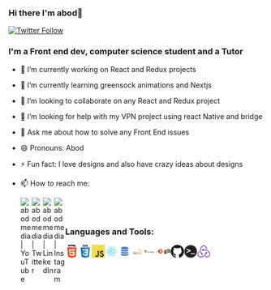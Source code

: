 ### Hi there I'm abod👋
[![Twitter Follow](https://img.shields.io/twitter/follow/Abodmicheal?color=1DA1F2&logo=twitter&style=for-the-badge)](https://twitter.com/intent/follow?original_referer=https%3A%2F%2Fgithub.com%2Fabod_media&screen_name=abod_media)

### I'm a Front end dev, computer science student and a Tutor

- 🔭 I’m currently working on React and Redux projects
- 🌱 I’m currently learning greensock animations and Nextjs
- 👯 I’m looking to collaborate on any React and Redux project
- 🤔 I’m looking for help with my VPN project using react Native and bridge 
- 💬 Ask me about how to solve any Front End issues 
- 😄 Pronouns: Abod 
- ⚡ Fun fact: I love designs and also have crazy ideas about designs 
- 📫 How to reach me:




    [<img align="left" alt="abodmedia | YouTube" width="22px" src="https://cdn.jsdelivr.net/npm/simple-icons@v3/icons/youtube.svg" />][youtube]
[<img align="left" alt="abodmedia | Twitter" width="22px" src="https://cdn.jsdelivr.net/npm/simple-icons@v3/icons/twitter.svg" />][twitter]
[<img align="left" alt="abodmedia | LinkedIn" width="22px" src="https://cdn.jsdelivr.net/npm/simple-icons@v3/icons/linkedin.svg" />][linkedin]
[<img align="left" alt="abodmedia | Instagram" width="22px" src="https://cdn.jsdelivr.net/npm/simple-icons@v3/icons/instagram.svg" />][instagram]
 <br /> 
<br />

### Languages and Tools:

<img align="left" alt="HTML5" width="26px" src="https://raw.githubusercontent.com/github/explore/80688e429a7d4ef2fca1e82350fe8e3517d3494d/topics/html/html.png" />
<img align="left" alt="CSS3" width="26px" src="https://raw.githubusercontent.com/github/explore/80688e429a7d4ef2fca1e82350fe8e3517d3494d/topics/css/css.png" />
<img align="left" alt="JavaScript" width="26px" src="https://raw.githubusercontent.com/github/explore/80688e429a7d4ef2fca1e82350fe8e3517d3494d/topics/javascript/javascript.png" />
<img align="left" alt="React" width="26px" src="https://raw.githubusercontent.com/github/explore/80688e429a7d4ef2fca1e82350fe8e3517d3494d/topics/react/react.png" />
<img align="left" alt="SQL" width="26px" src="https://raw.githubusercontent.com/github/explore/80688e429a7d4ef2fca1e82350fe8e3517d3494d/topics/sql/sql.png" />
<img align="left" alt="MySQL" width="26px" src="https://raw.githubusercontent.com/github/explore/80688e429a7d4ef2fca1e82350fe8e3517d3494d/topics/mysql/mysql.png" />
<img align="left" alt="MongoDB" width="26px" src="https://raw.githubusercontent.com/github/explore/80688e429a7d4ef2fca1e82350fe8e3517d3494d/topics/mongodb/mongodb.png" />
<img align="left" alt="Git" width="26px" src="https://raw.githubusercontent.com/github/explore/80688e429a7d4ef2fca1e82350fe8e3517d3494d/topics/git/git.png" />
<img align="left" alt="GitHub" width="26px" src="https://raw.githubusercontent.com/github/explore/78df643247d429f6cc873026c0622819ad797942/topics/github/github.png" />
<img align="left" alt="Terminal" width="26px" src="https://raw.githubusercontent.com/github/explore/80688e429a7d4ef2fca1e82350fe8e3517d3494d/topics/terminal/terminal.png" />
<img align="left" alt="Terminal" width="26px" src="https://raw.githubusercontent.com/github/explore/80688e429a7d4ef2fca1e82350fe8e3517d3494d/topics/redux/redux.png" />

<br />
<br />




[twitter]: https://twitter.com/abod_media
[youtube]: https://youtube.com/channel/UCwF__HO41idFP_wBO4Z1vHQ
[instagram]: https://instagram.com/abodmedia
[linkedin]: https://linkedin.com/in/abodmicheal
